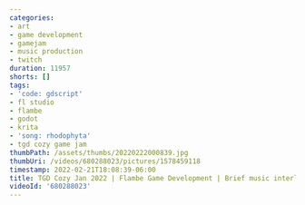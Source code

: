 ```yaml
---
categories:
- art
- game development
- gamejam
- music production
- twitch
duration: 11957
shorts: []
tags:
- 'code: gdscript'
- fl studio
- flambe
- godot
- krita
- 'song: rhodophyta'
- tgd cozy game jam
thumbPath: /assets/thumbs/20220222000839.jpg
thumbUri: /videos/680288023/pictures/1578459118
timestamp: 2022-02-21T18:08:39-06:00
title: TGD Cozy Jan 2022 | Flambe Game Development | Brief music interlude
videoId: '680288023'
---
```

